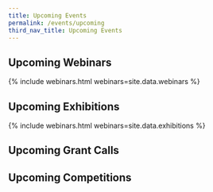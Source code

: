 ```yaml
---
title: Upcoming Events
permalink: /events/upcoming
third_nav_title: Upcoming Events
---
```

## Upcoming Webinars
{% include webinars.html webinars=site.data.webinars %}
  
## Upcoming Exhibitions
{% include webinars.html webinars=site.data.exhibitions %}

## Upcoming Grant Calls

## Upcoming Competitions